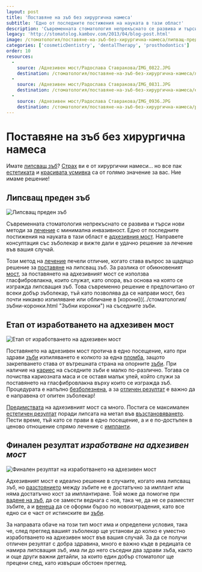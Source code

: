 ```yaml
---
layout: post
title: 'Поставяне на зъб без хирургична намеса'
subtitle: 'Едно от последните постижения на науката в тази област'
description: 'Съвременната стоматология непрекъснато се развива и търси нови методи за лечение с минимална инвазивност. Едно от последните постижения на науката в тази област е адхезивния мост. С този метод може да се коригира и наличието на липсващ зъб. Направете консултация със зъболекар и вижте дали е удачно решение за лечение във вашия случай.'
legacy: 'http://stomatolog.kambov.com/2013/04/blog-post.html'
image: /стоматология/поставяне-на-зъб-без-хирургична-намеса/липващ-преден-зъб.jpg
categories: ['cosmeticDentistry', 'dentalTherapy', 'prosthodontics']
order: 10
resources:
  -
    source: /Адхезивен мост/Радослaва Ставракова/IMG_0822.JPG
    destination: /стоматология/поставяне-на-зъб-без-хирургична-намеса/липващ-преден-зъб.jpg
  -
    source: /Адхезивен мост/Радослaва Ставракова/IMG_0831.JPG
    destination: /стоматология/поставяне-на-зъб-без-хирургична-намеса/eтап-от-изработването-на-адхезивен-мост.jpg
  -
    source: /Адхезивен мост/Радослaва Ставракова/IMG_0936.JPG
    destination: /стоматология/поставяне-на-зъб-без-хирургична-намеса/резултат-адхезивен-мост.jpg
---
```

# Поставяне на зъб без хирургична намеса
Имате [липсващ зъб](../стоматология/възстановяване-на-липсващ-зъб.html "Възстановяване на липсващ зъб")? [Страх](../стоматология/зъболекар-страх-болка.html "Справяне със страх от зъболекар") ви е от хирургични намеси... но все пак [естетиката](../зъболекар/услуги/естетични-пломби.html "Естетична фотополимерна пломба") и [красивата усмивка](../зъболекар/естетична-стоматология.html "Създаване на красива усмивка с пълна промяна на усмивката") са от голямо значение за вас. Ние имаме решение! 

## Липсващ преден зъб
![Липсващ преден зъб](поставяне-на-зъб-без-хирургична-намеса/липващ-преден-зъб.jpg)

Съвременната стоматология непрекъснато се развива и търси нови методи за [лечение](../зъболекар/услуги/лечение-на-коренови-канали.html "Лечение на коренови канали") с минимална инвазивност. Едно от последните постижения на науката в тази област е [адхезивния мост](../стоматология/адхезивен-мост.html "Възстановяване на зъб без хирургична намеса-адхезивен мост"). Направете консултация със зъболекар и вижте дали е удачно решение за лечение във вашия случай.

Този метод на [лечение](../стоматология/как-да-се-справим-с-пародонтозата.html "Лечение на пародонтоза") печели отличие, когато става въпрос за щадящо решение за [поставяне](../зъболекар/услуги/фасети.html "Поставяне на фасети") на липсващ зъб. За разлика от обикновеният [мост](../зъболекар/услуги/коронки-и-мостове.html "Коронки и мост"), за поставянето на адхезивният мост се използва гласфибровлакна, които служат, като опора, въз основа на която се изгражда липсващия зъб. Това съвременно решение е предпочитано от всеки добър зъболекар, тъй като позволява да се направи мост, без почти никакво изпиляване или обличане в [корони]((../стоматология/зъбни-коронки.html "Зъбни коронки") на съседните зъби. 

## Етап от изработването на адхезивен мост
![Етап от изработването на адхезивен мост](поставяне-на-зъб-без-хирургична-намеса/eтап-от-изработването-на-адхезивен-мост.jpg)

Поставянето на адхезивен мост протича в едно посещение, като при здрави [зъби](../стоматология/стискане-или-скърцане-на-зъби.html "Стискане или скърцане на зъби") изпиляването е колкото за една [пломба](../стоматология/фотополимерна-пломба.html "Фотополимерна пломба"), защото закрепването става от вътрешната страна на опорните [зъби](../стоматология/изтриване-на-зъбите.html "Корекция на изтрити зъби"). При наличие на [кариес](../стоматология/малък-кариес.html "Лечение на малък кариес") на съседните зъби е малко по-различно. Тогава се почиства кариозната маса и се оставя малък улей, който служи за поставянето на гласфибровлакна върху които се изгражда зъб. Процедурата е напълно [безболезнена](../стоматология/видове-пломби.html "Безболезнена пломба"), а за [отличен резултат](../зъболекар/услуги/избелване-на-зъби.html "Избелване на зъби с отличен резултат") е важно да е направена от опитен зъболекар!

[Предимствата](../стоматология/избелване-на-зъби-в-домашни-условия.html "Предимства и недостатъци при различните видове избелване на зъбите") на адхезивният мост са много. Постига се максимален [естетичен резултат](../зъболекар/услуги/бондинг.html "Корекция на зъб с бондинг с отличен естетичен резултат") поради липсата на метал във [възстановяването](../стоматология/счупен-зъб.html "Възстановяване на счупен зъб"). Пести време, тъй като се прави в едно посещение, а и е по-достъпен в ценово отношение спрямо лечение с [импланти](../зъболекар/услуги/зъбни-импланти.html "Поставяне на зъбни импланти").

## Финален резултат *изработване на адхезивен мост*
![Финален резултат на изработването на адхезивен мост](поставяне-на-зъб-без-хирургична-намеса/резултат-адхезивен-мост.jpg)

Адхезивният мост е идеално решение в случаите, когато има липсващ зъб, но [разстоянието](../стоматология/разстояние-между-зъбите.html "Затваряне на разстояние между зъбите") между зъбите не е достатъчно за имплант или няма достатъчно кост за имплантиране. Той може да помогне при [вадене на зъб](../зъболекар/услуги/вадене-на-зъб.html "Вадене на зъб"), да се замести веднага с нов, така че, да не се разместят зъбите, а и [венеца](../зъболекар/услуги/лечение-на-венци.html "Лечение на зъби и венци") да се оформи бързо по новоизградения, като все едно си е част от истинските ви [зъби](../стоматология/четка-за-зъби.html "Електрическа или обикновена четка за зъби").

За направата обаче на този тип мост има и определени условия, така че, след преглед вашият зъболекар ще установи до колко е уместно изработването на адхезивен мост във вашия случай. За да се получи отличен резултат с добра здравина, много е важно къде в редицата се намира липсващия зъб, има ли до него съседни два здрави зъба, както и още други важни детайли, за които един добър стоматолог ще прецени след, като извърши обстоен преглед.
